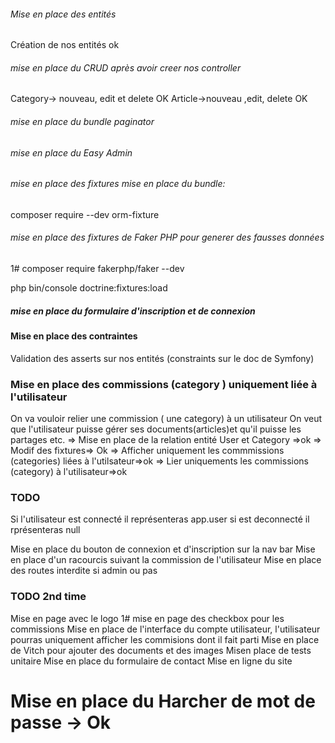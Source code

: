 ###### Mise en place des entités 
Création de nos entités
ok
###### mise en place du CRUD  après avoir creer nos controller
Category-> nouveau, edit et delete OK
Article->nouveau ,edit, delete  OK

###### mise en place du bundle paginator
###### mise en place du Easy Admin

###### mise en place des fixtures mise en place du bundle:
composer require --dev orm-fixture

###### mise en place des fixtures de Faker PHP pour generer des fausses données
1# composer require fakerphp/faker  --dev

php bin/console doctrine:fixtures:load

##### mise en place du formulaire d'inscription et de connexion

#### Mise en place des contraintes
 Validation des asserts sur nos entités (constraints sur le doc de Symfony)
 


### Mise en place des commissions (category ) uniquement liée à l'utilisateur
 On va vouloir relier une commission ( une category) à un utilisateur On veut que l'utilisateur puisse gérer ses documents(articles)et qu'il puisse les partages etc.
 => Mise en place de la relation entité User et Category =>ok
 => Modif des fixtures=> Ok
 => Afficher uniquement les commmissions (categories) liées à l'utilsateur=>ok
 => Lier uniquements les commissions (category) à l'utilisateur=>ok



### TODO

Si l'utilisateur est connecté il représenteras app.user si est deconnecté il rprésenteras null


Mise en place du bouton de connexion et d'inscription sur la nav bar
Mise en place d'un racourcis suivant la commission de l'utilisateur
Mise en place des routes interdite  si admin ou pas

### TODO 2nd time
Mise en page avec le logo
1# mise en page des checkbox pour les commissions
Mise en place de l'interface du compte utilisateur, l'utilisateur pourras uniquement afficher les commisions dont il fait parti
Mise en place de Vitch pour ajouter des documents et des images
Misen place de tests unitaire
Mise en place du formulaire de contact
Mise en ligne du site

# Mise en place du Harcher de mot de passe -> Ok


